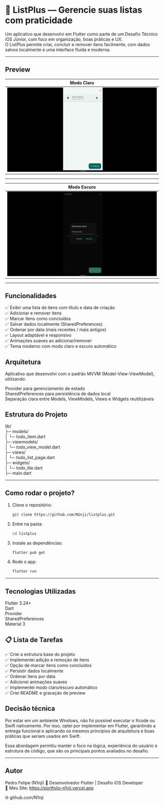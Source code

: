 # 📝 ListPlus — Gerencie suas listas com praticidade

Um aplicativo que desenvolvi em Flutter como parte de um Desafio Técnico iOS Júnior, com foco em organização, boas práticas e UX.  
O ListPlus permite criar, concluir e remover itens facilmente, com dados salvos localmente e uma interface fluida e moderna.  

____

## Preview

| Modo Claro                                
| ---------------------------------         
| ![Light](/assets/listplus_light.gif)  
  
____

| Modo Escuro
| ---------------------------------  
| ![Dark](/assets/listplus_dark.gif)  
____

##  Funcionalidades

✅ Exibir uma lista de itens com título e data de criação  
✅ Adicionar e remover itens  
✅ Marcar itens como concluídos  
✅ Salvar dados localmente (SharedPreferences)  
✅ Ordenar por data (mais recentes / mais antigos)  
✅ Layout adaptável e responsivo  
✅ Animações suaves ao adicionar/remover  
✅ Tema moderno com modo claro e escuro automático  

## Arquitetura  

Aplicativo que desenvolvi com o padrão MVVM (Model-View-ViewModel), utilizando:  

Provider para gerenciamento de estado  
SharedPreferences para persistência de dados local  
Separação clara entre Models, ViewModels, Views e Widgets reutilizáveis  

## Estrutura do Projeto

lib/  
 ├─ models/  
 │   └─ todo_item.dart  
 ├─ viewmodels/  
 │   └─ todo_view_model.dart  
 ├─ views/  
 │   └─ todo_list_page.dart  
 ├─ widgets/  
 │   └─ todo_tile.dart  
 ├─ main.dart  

____

##  Como rodar o projeto?

1. Clone o repositório:
   ```bash
   git clone https://github.com/N1nji/listplus.git

2. Entre na pasta:
    ```bash
    cd listplus

3. Instale as dependências:
    ```bash
    flutter pub get

4. Rode o app:
    ```bash
    flutter run
____

##  Tecnologias Utilizadas

Flutter 3.24+  
Dart  
Provider  
SharedPreferences  
Material 3  

## 📋 Lista de Tarefas

✅ Criei a estrutura base do projeto  
✅ Implementei adição e remoção de itens  
✅ Opção de marcar itens como concluídos  
✅ Persistir dados localmente  
✅ Ordenar itens por data  
✅ Adicionei animações suaves  
✅ Implementei modo claro/escuro automático  
✅ Criei README e gravação de preview  


## Decisão técnica

Por estar em um ambiente Windows, não foi possível executar o Xcode ou Swift nativamente.
Por isso, optei por implementar em Flutter, garantindo a entrega funcional e aplicando os mesmos princípios de arquitetura e boas práticas que seriam usados em Swift.

Essa abordagem permitiu manter o foco na lógica, experiência do usuário e estrutura de código, que são os principais pontos avaliados no desafio.

____

## Autor

Pedro Felipe (N1nji)
💼 Desenvolvedor Flutter | Desafio iOS Developer  
📧 Meu Site: https://portfolio-n1nji.vercel.app  

🌐 github.com/N1nji